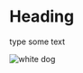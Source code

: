 # Heading

type some text

![white dog](https://www.thelabradorsite.com/wp-content/uploads/2018/04/White-Dog-Breeds-The-Pups-As-Pure-As-Snow-LS-long.jpg)
